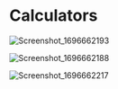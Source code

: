 # Calculators


![Screenshot_1696662193](https://github.com/salauddin96/Calculators/assets/142373727/d0eea5c8-84dc-4f03-b3dc-ffd27139366a)


![Screenshot_1696662188](https://github.com/salauddin96/Calculators/assets/142373727/02d99f50-f1a8-44f3-b6bb-d5cf5524f5a6)


![Screenshot_1696662217](https://github.com/salauddin96/Calculators/assets/142373727/c463c78c-5c8b-47fa-8e9f-dcb35adbc298)
